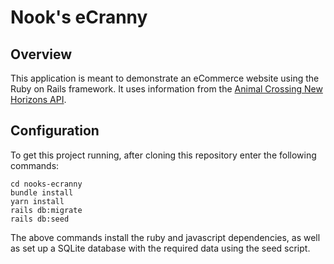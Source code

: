 # Nook's eCranny

## Overview
This application is meant to demonstrate an eCommerce website using the Ruby on Rails framework.
It uses information from the [Animal Crossing New Horizons API]("http://acnhapi.com/doc").

## Configuration
To get this project running, after cloning this repository enter the following commands:
```
cd nooks-ecranny
bundle install
yarn install
rails db:migrate
rails db:seed
```
The above commands install the ruby and javascript dependencies, as well as set up a SQLite database with the required data using the seed script.
